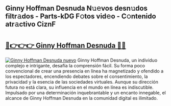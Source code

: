 ## Ginny Hoffman Desnuda N𝚞𝚎vos desn𝚞dos filtr𝚊dos - Parts-kDG F𝚘tos vid𝚎o - C𝚘ntenido atr𝚊ctivo CiznF

# <h2><a href="http://mbaacua.tromn.icu/?c=Ginny+Hoffman+Desnuda">🔗👉👉👉 Ginny Hoffman Desnuda 🔗🔗</a></h2>

[![Ginny Hoffman Desnuda nuevo](https://i.imgur.com/pEAQMta.gif)](http://mbaacua.tromn.icu/?c=Ginny+Hoffman+Desnuda)
Ginny Hoffman Desnuda, un individuo complejo e intrigante, desafía la comprensión fácil. Su forma poco convencional de crear una presencia en línea ha magnetizado y ofendido a los espectadores, encendiendo debates sobre el consentimiento, la privacidad y la esencia de las sociedades virtuales. Aunque su dirección futura no está clara, su influencia en el mundo en línea es indiscutible. Impulsado por una determinación inquebrantable y un encanto innegable, el alcance de Ginny Hoffman Desnuda en la comunidad digital es ilimitado.
